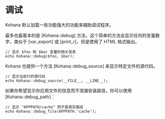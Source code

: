# 调试

Kohana 默认加载一些功能强大的功能来辅助调试程序。

最多也最基本的是 [Kohana::debug] 方法，这个简单的方法会显示任何的变量数字，类似于 [var_export] 或 [print_r]，但是使用了 HTML 格式输出。

~~~
// 显示 $foo 和 $bar 变量的相关信息
echo Kohana::debug($foo, $bar);
~~~

Kohana 也提供一个方法 [Kohana::debug_source] 来显示特定文件的源代码。

~~~
// 显示当前行的源代码
echo Kohana::debug_source(__FILE__, __LINE__);
~~~

如果你希望显示你应用文件的信息而不泄漏安装路径，你可以使用[Kohana::debug_path]：

~~~
// 显示 "APPPATH/cache" 而不是真实路径
echo Kohana::debug_file(APPPATH.'cache');
~~~
